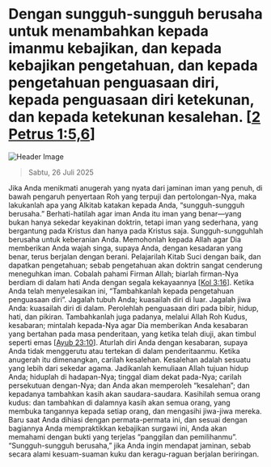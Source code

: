 
# Dengan sungguh-sungguh berusaha untuk menambahkan kepada imanmu kebajikan, dan kepada kebajikan pengetahuan, dan kepada pengetahuan penguasaan diri, kepada penguasaan diri ketekunan, dan kepada ketekunan kesalehan. [[2 Petrus 1:5,6](http://alkitab.sabda.org/?2%20Petrus%201:5,6)]

![Header Image](https://alkitab.app/slice/sunrise.jpg)

> Sabtu, 26 Juli 2025

Jika Anda menikmati anugerah yang nyata dari jaminan iman yang penuh, di bawah pengaruh penyertaan Roh yang terpuji dan pertolongan-Nya, maka lakukanlah apa yang Alkitab katakan kepada Anda, “sungguh-sungguh berusaha.” Berhati-hatilah agar iman Anda itu iman yang benar—yang bukan hanya sekedar keyakinan doktrin, tetapi iman yang sederhana, yang bergantung pada Kristus dan hanya pada Kristus saja. Sungguh-sungguhlah berusaha untuk keberanian Anda. Memohonlah kepada Allah agar Dia memberikan Anda wajah singa, supaya Anda, dengan kesadaran yang benar, terus berjalan dengan berani. Pelajarilah Kitab Suci dengan baik, dan dapatkan pengetahuan; sebab pengetahuan akan doktrin sangat cenderung meneguhkan iman. Cobalah pahami Firman Allah; biarlah firman-Nya berdiam di dalam hati Anda dengan segala kekayaannya [[Kol 3:16](http://alkitab.sabda.org/?Kol%203:16)]. Ketika Anda telah menyelesaikan ini, “Tambahkanlah kepada pengetahuan penguasaan diri”. Jagalah tubuh Anda; kuasailah diri di luar. Jagalah jiwa Anda: kuasailah diri di dalam. Perolehlah penguasaan diri pada bibir, hidup, hati, dan pikiran. Tambahkanlah juga padanya, melalui Allah Roh Kudus, kesabaran; mintalah kepada-Nya agar Dia memberikan Anda kesabaran yang bertahan pada masa penderitaan, yang ketika telah diuji, akan timbul seperti emas [[Ayub 23:10](http://alkitab.sabda.org/?Ayub%2023:10)]. Aturlah diri Anda dengan kesabaran, supaya Anda tidak menggerutu atau tertekan di dalam penderitaanmu. Ketika anugerah itu dimenangkan, carilah kesalehan. Kesalehan adalah sesuatu yang lebih dari sekedar agama. Jadikanlah kemuliaan Allah tujuan hidup Anda; hiduplah di hadapan-Nya; tinggal diam dekat pada-Nya; carilah persekutuan dengan-Nya; dan Anda akan memperoleh “kesalehan”; dan kepadanya tambahkan kasih akan saudara-saudara. Kasihilah semua orang kudus: dan tambahkan di dalamnya kasih akan semua orang, yang membuka tangannya kepada setiap orang, dan mengasihi jiwa-jiwa mereka. Baru saat Anda dihiasi dengan permata-permata ini, dan sesuai dengan bagiannya Anda mempraktikkan kebajikan surgawi ini, Anda akan memahami dengan bukti yang terjelas “panggilan dan pemilihanmu”. “Sungguh-sungguh berusaha,” jika Anda ingin mendapat jaminan, sebab secara alami kesuam-suaman kuku dan keragu-raguan berjalan beriringan.
    